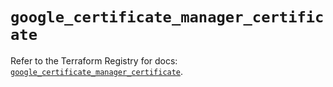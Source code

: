 # `google_certificate_manager_certificate`

Refer to the Terraform Registry for docs: [`google_certificate_manager_certificate`](https://registry.terraform.io/providers/hashicorp/google/6.6.0/docs/resources/certificate_manager_certificate).
